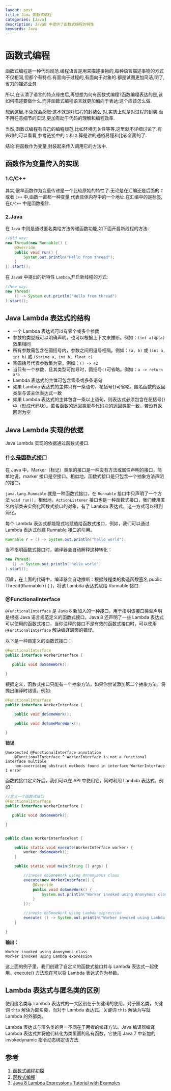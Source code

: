 ```yaml
---
layout: post
title: Java 函数式编程
categories: [Java]
description: Java8 中提供了函数式编程的特性
keywords: Java
---
```


# 函数式编程
函数式编程是一种代码规范.编程语言是用来描述事物的,每种语言描述事物的方式不仅相同,但都个有特点.有面向于过程的,有面向于对象的.都是试图更加简洁,明了,省力的描述业务.

所以,在认清了语言的特点缘由后,再想想为何有函数式编程?函数编程表达的是,该如何描述要做什么.而非函数式编程语言就更加偏向于表达:这个应该怎么做.

想到这里,不免就会感觉:这不就是对过程的封装么!对,实质上就是对过程的封装,而不用在意细节的实现,更加有助于代码的理解和编程效率.

当然,函数式编程有自己的编程规范,比如环境无关性等等,这里就不详细讨论了.有兴趣的可以看看,参考链接中的 `1` 和 `2`.算是讲的通俗易懂和比较全面的了.

结论:将函数作为变量,封装起来传入调用它的方法中.

## 函数作为变量传入的实现

### 1.C/C++
其实,很早函数作为变量传递是一个比较原始的特性了.无论是在汇编还是后面的 `C` 或者 `C++` 中,函数一直都一种变量,代表具体内存中的一个地址.在汇编中的是标签,在`C/C++` 中是函数指针.

### 2.Java
在 `Java` 中则是通过匿名类给方法传递函数功能,如下面开启新线程的方法:

```java
//Old way:
new Thread(new Runnable() {
    @Override
    public void run() {
        System.out.println("Hello from thread");
    }
}).start();
```

在 `Java8` 中提出的新特性 `Lambda`,开启新线程的方式:

```java
//New way:
new Thread(
    () -> System.out.println("Hello from thread")
).start();
```

## Java Lambda 表达式的结构

- 一个 Lambda 表达式可以有零个或多个参数
- 参数的类型既可以明确声明，也可以根据上下文来推断。例如：`(int a)`与`(a)`效果相同
- 所有参数需包含在圆括号内，参数之间用逗号相隔。例如：`(a, b)` 或 `(int a, int b)` 或 `(String a, int b, float c)`
- 空圆括号代表参数集为空。例如：`() -> 42`
- 当只有一个参数，且其类型可推导时，圆括号`()`可省略。例如：`a -> return a*a`
- Lambda 表达式的主体可包含零条或多条语句
- 如果 Lambda 表达式的主体只有一条语句，花括号{}可省略。匿名函数的返回类型与该主体表达式一致
- 如果 Lambda 表达式的主体包含一条以上语句，则表达式必须包含在花括号{}中（形成代码块）。匿名函数的返回类型与代码块的返回类型一致，若没有返回则为空

## Java Lambda 实现的依据
Java Lambda 实现的依据通过函数式接口.

### 什么是函数式接口
在 Java 中，Marker（标记）类型的接口是一种没有方法或属性声明的接口，简单地说，marker 接口是空接口。相似地，函数式接口是只包含一个抽象方法声明的接口。

`java.lang.Runnable` 就是一种函数式接口，在 `Runnable` 接口中只声明了一个方法 `void run()`，相似地，`ActionListener` 接口也是一种函数式接口，我们使用匿名内部类来实例化函数式接口的对象，有了 Lambda 表达式，这一方式可以得到简化。

每个 Lambda 表达式都能隐式地赋值给函数式接口，例如，我们可以通过 Lambda 表达式创建 Runnable 接口的引用。

```java
Runnable r = () -> System.out.println("hello world");
```

当不指明函数式接口时，编译器会自动解释这种转化：

```java
new Thread(
   () -> System.out.println("hello world")
).start();
```

因此，在上面的代码中，编译器会自动推断：根据线程类的构造函数签名 public Thread(Runnable r) { }，将该 Lambda 表达式赋给 Runnable 接口.

### @FunctionalInterface
`@FunctionalInterface` 是 Java 8 新加入的一种接口，用于指明该接口类型声明是根据 Java 语言规范定义的函数式接口。Java 8 还声明了一些 Lambda 表达式可以使用的函数式接口，当你注释的接口不是有效的函数式接口时，可以使用 `@FunctionalInterface` 解决编译层面的错误。

以下是一种自定义的函数式接口： 

```java
@FunctionalInterface 
public interface WorkerInterface {

   public void doSomeWork();

}
```

根据定义，函数式接口只能有一个抽象方法，如果你尝试添加第二个抽象方法，将抛出编译时错误。例如:

```java
@FunctionalInterface
public interface WorkerInterface {

    public void doSomeWork();

    public void doSomeMoreWork();

} 
```

**错误**

```
Unexpected @FunctionalInterface annotation 
    @FunctionalInterface ^ WorkerInterface is not a functional interface multiple 
    non-overriding abstract methods found in interface WorkerInterface 1 error
```

函数式接口定义好后，我们可以在 API 中使用它，同时利用 Lambda 表达式。例如：

```java
//定义一个函数式接口
@FunctionalInterface
public interface WorkerInterface {

   public void doSomeWork();

}


public class WorkerInterfaceTest {

    public static void execute(WorkerInterface worker) {
        worker.doSomeWork();
    }

    public static void main(String [] args) {

        //invoke doSomeWork using Annonymous class
        execute(new WorkerInterface() {
            @Override
            public void doSomeWork() {
                System.out.println("Worker invoked using Anonymous class");
            }
        });

        //invoke doSomeWork using Lambda expression 
        execute( () -> System.out.println("Worker invoked using Lambda expression") );
    }

}
```

**输出：**

```
Worker invoked using Anonymous class 
Worker invoked using Lambda expression
```

这上面的例子里，我们创建了自定义的函数式接口并与 Lambda 表达式一起使用。execute() 方法现在可以将 Lambda 表达式作为参数。

## Lambda 表达式与匿名类的区别
使用匿名类与 Lambda 表达式的一大区别在于关键词的使用。对于匿名类，关键词 `this` 解读为匿名类，而对于 Lambda 表达式，关键词 `this` 解读为写就 Lambda 的外部类。

Lambda 表达式与匿名类的另一不同在于两者的编译方法。Java 编译器编译 Lambda 表达式并将他们转化为类里面的私有函数，它使用 Java 7 中新加的 invokedynamic 指令动态绑定该方法.

## 参考
1. [函数式编程初探](http://www.ruanyifeng.com/blog/2012/04/functional_programming.html)
2. [函数式编程](http://coolshell.cn/articles/10822.html)
3. [Java 8 Lambda Expressions Tutorial with Examples](http://viralpatel.net/blogs/Lambda-expressions-java-tutorial/)